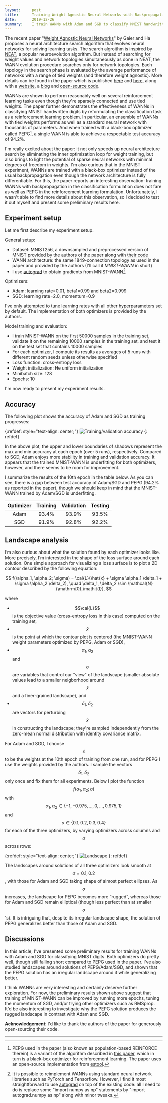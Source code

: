 ```yaml
---
layout:     post
title:      Training Weight Agnostic Neural Networks with Backpropagation
date:       2019-12-26
summary:    I train WANNs with Adam and SGD to classify MNIST handwritten digits, and compare the results with those of a black-box optimizer used in <a href="https://papers.nips.cc/paper/8777-weight-agnostic-neural-networks">the original paper</a>.
---
```


<!--
## Intro
-->

The recent paper "[Weight Agnostic Neural Networks](https://papers.nips.cc/paper/8777-weight-agnostic-neural-networks)" by Gaier and Ha proposes a neural architecture search algorithm that evolves neural networks for solving learning tasks. The search algroithm is inspired by [NEAT](http://nn.cs.utexas.edu/downloads/papers/stanley.ec02.pdf), a popular neuroevolution algorithm. But instead of searching for weight values and network topologies simultaneously as done in NEAT, the WANN evolution procedure searches only for network topologies. Each topology in the search phase is evaluated by the average performance of networks with a range of tied weights (and therefore weight agnostic). More details can be found in the paper which is published [here](https://papers.nips.cc/paper/8777-weight-agnostic-neural-networks) and [here](https://arxiv.org/abs/1906.04358), along with a [website](https://weightagnostic.github.io/), a [blog](https://ai.googleblog.com/2019/08/exploring-weight-agnostic-neural.html) and [open-source code](https://github.com/google/brain-tokyo-workshop/tree/master/WANNRelease).

WANNs are shown to perform reasonably well on several reinforcement learning tasks even though they're sparsely connected and use tied weights. 
The paper further demonstrates the effectiveness of WANNs in classifying MNIST handwritten digits by reformulating the classification task as a reinforcement learning problem. 
In particular, an ensemble of WANNs with tied weights performs as well as a standard neural network with thousands of parameters. 
And when trained with a black-box optimizer called PEPG[^1], a single WANN is able to achieve a respectable test accuracy of 94.2%. 


I'm really excited about the paper: it not only speeds up neural architecture search by eliminating the inner optimization loop for weight training, but also brings to light the potential of sparse neural networks with minimal degrees of freedom in weights. I'm also curious that in the MNIST experiment, WANNs are trained with a black-box optimizer instead of the usual backpropagation even though the network architecture is fully differentiable. For this, the paper reports an interesting observation: training WANNs with backpropagation in the classification formulation does not fare as well as 
PEPG in the reinforcement learning formulation. Unfortunately, I wasn't able to find more details about this observation, so I decided to test it out myself and present some preliminary results here.

## Experiment setup
Let me first describe my experiment setup.

General setup:
* Dataset: MNIST256, a downsampled and preprocessed version of MNIST provided by the authors of the paper along with [their code](https://github.com/google/brain-tokyo-workshop/tree/master/WANNRelease)
* WANN architecture: the same 1849-connection topology as used in the paper and provided by the authors (I'll call it *MNIST-WANN* in short) 
* I use [autograd](https://github.com/HIPS/autograd) to obtain gradients from MNIST-WANN[^2]


Optimizers:<br>
* Adam: learning rate=0.01, beta1=0.99 and beta2=0.999
* SGD: learning rate=2.0, momentum=0.9 

I've only attempted to tune learning rates with all other hyperparameters set by default. The implementation of both optimizers is provided by the authors.

Model training and evaluation:
* I train MNIST-WANN on the first 50000 samples in the training set, validate it on the remaining 10000 samples in the training set, and test it on the test set that contains 10000 samples
* For each optimizer, I compute its results as averages of 5 runs with different random seeds unless otherwise specified
* Loss function: cross-entropy loss
* Weight initialization: He uniform initialization
* Minibatch size: 128
* Epochs: 10

I'm now ready to present my experiment results.


## Accuracy

The following plot shows the accuracy of Adam and SGD as training progresses:

{:refdef: style="text-align: center;"}
![Training/validation accuracy](/assets/accuracy.png)
{: refdef}

In the above plot, the upper and lower boundaries of shadows represent the max and min accuracy at each epoch (over 5 runs), respectively. Compared to SGD, Adam enjoys more stability in training and validation accuracy. It appears that the trained MNIST-WANN is underfitting for both optimizers, however, and there seems to be room for improvement. 

I summarize the results of the 10th epoch in the table below.
As you can see, there is a gap between test accuracy of Adam/SGD and PEPG (94.2% as reported in the paper), though we should keep in mind that the MNIST-WANN trained by Adam/SGD is underfitting.


| Optimizer| Training    | Validation|Testing|
|:--------:|:-----------:|:---------:|:-----:|
|      Adam|      93.4%  |     93.9% | 93.5% |
|       SGD|      91.9%  |     92.8% | 92.2% |


## Landscape analysis

I’m also curious about what the solution found by each optimizer looks like. More precisely, I’m interested in the shape of the loss surface around each solution. One simple approach for visualizing a loss surface is to plot a 2D contour described by the following equation:

$$
f(\alpha_1, \alpha_2; \sigma) = \cal{L}(\hat{x} + \sigma \alpha_1 \delta_1 + \sigma \alpha_2 \delta_2), \quad \delta_1, \delta_2 \sim \mathcal{N}(\mathrm{0},\mathit{I}),
$$

where 
* $$\cal{L}$$ is the objective value (cross-entropy loss in this case) computed on the training set, 
* $$\hat{x}$$ is the point at which the contour plot is centered (the MNIST-WANN weight parameters optimized by PEPG, Adam or SGD),
* $$\alpha_1, \alpha_2$$ and $$\sigma$$ are variables that control our "view" of the landscape (smaller absolute values lead to a smaller neigborhood around $$\hat{x}$$ and a finer-grained landscape), and
* $$\delta_1, \delta_2$$ are vectors for perturbing $$\hat{x}$$ in constructing the landscape; they're sampled independently from the zero-mean normal distribution with identity covariance matrix. 


For Adam and SGD, I choose $$\hat{x}$$ to be the weights at the 10th epoch of training from one run, and for PEPG I use the weights provided by the authors. I sample the vectors $$\delta_1, \delta_2$$ only once and fix them for all experiments. Below I plot the function $$f(\alpha_1, \alpha_2; \sigma)$$ with $$\alpha_1, \alpha_2 \in \{-1, -0.975, \ldots, 0, \ldots, 0.975, 1\}$$ and $$\sigma \in \{0.1, 0.2, 0.3, 0.4\}$$ for each of the three optimizers, by varying optimizers across columns and $$\sigma$$ across rows:

{:refdef: style="text-align: center;"}
![Landscape](/assets/landscape.png)
{: refdef}

The landscapes around solutions of all three optimizers look smooth at $$\sigma=0.1, 0.2$$, with those for Adam and SGD taking shape of almost perfect ellipses. As $$\sigma$$ increases, the landscape for PEPG becomes more “rugged”, whereas those for Adam and SGD remain elliptical (though less perfect than at smaller $$\sigma$$'s). It is intriguing that, despite its irregular landscape shape, the solution of PEPG generalizes better than those of Adam and SGD. 


## Discussions
In this article, I've presented some preliminary results for training WANNs with Adam and SGD for classifying MNIST digits. Both optimizers do pretty well, though still falling short compared to PEPG used in the paper. I've also studied landscapes around solutions of PEPG/Adam/SGD, and shown that the PEPG solution has an irregular landscape around it while generalizing better.  

I think WANNs are very interesting and certainly deserve further exploration.
For now, the preliminary results shown above suggest that training of MNIST-WANN can be improved by running more epochs, tuning the momentum of SGD, and/or trying other optimizers such as RMSprop. It'd be also interesting to investigate why the PEPG solution produces the rugged landscape in contrast with Adam and SGD.


__Acknowledgement__: I'd like to thank the authors of the paper for generously open-sourcing their code.

---

[^1]: PEPG used in the paper (also known as population-based REINFORCE therein) is a variant of the algorithm described in [this paper](http://citeseerx.ist.psu.edu/viewdoc/download;jsessionid=A64D1AE8313A364B814998E9E245B40A?doi=10.1.1.180.7104&rep=rep1&type=pdf), which in turn is a black-box optimizer for reinforcement learning. The paper uses an open-source implementation from [estool](https://github.com/hardmaru/estool).

[^2]: It is possible to reimplement WANNs using standard neural network libraries such as PyTorch and Tensorflow. However, I find it most straightforward to use [autograd](https://github.com/HIPS/autograd) on top of the existing code: all I need to do is replace some "import numpy as np" statements by "import <span class="blue">autograd</span>.numpy as np" along with minor tweaks.
